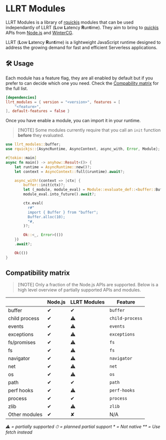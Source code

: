 # LLRT Modules

LLRT Modules is a library of [rquickjs](https://github.com/DelSkayn/rquickjs)
modules that can be used independantly of LLRT (**L**ow **L**atency
**R**un**t**ime). They aim to bring to [quickjs](https://bellard.org/quickjs/)
APIs from [Node.js](https://nodejs.org/) and [WinterCG](https://wintercg.org/).

LLRT (**L**ow **L**atency **R**un**t**ime) is a lightweight JavaScript runtime
designed to address the growing demand for fast and efficient Serverless
applications.

## 🛠️ Usage

Each module has a feature flag, they are all enabled by default but if you
prefer to can decide which one you need. Check the
[Compability matrix](#compatibility-matrix) for the full list.

```toml
[dependencies]
llrt_modules = { version = "<version>", features = [
	"<feature>",
], default-features = false }
```

Once you have enable a module, you can import it in your runtime.

> [!NOTE] Some modules currently require that you call an `init` function
> **before** they evaluated.

```rust
use llrt_modules::buffer;
use rquickjs::{AsyncRuntime, AsyncContext, async_with, Error, Module};

#[tokio::main]
async fn main() -> anyhow::Result<()> {
    let runtime = AsyncRuntime::new()?;
    let context = AsyncContext::full(&runtime).await?;

    async_with!(context => |ctx| {
        buffer::init(ctx)?;
        let (_module, module_eval) = Module::evaluate_def::<buffer::BufferModule, _>(ctx.clone(), "buffer")?;
        module_eval.into_future().await?;

        ctx.eval(
          r#"
          import { Buffer } from "buffer";
          Buffer.alloc(10);
          "#,
        )?;

        Ok::<_, Error>(())
    })
    .await?;

    Ok(())
}
```

## Compatibility matrix

> [!NOTE] Only a fraction of the Node.js APIs are supported. Below is a high
> level overview of partially supported APIs and modules.

|               | Node.js | LLRT Modules | Feature         |
| ------------- | ------- | ------------ | --------------- |
| buffer        | ✔︎     | ✔︎️         | `buffer`        |
| child process | ✔︎     | ⚠️           | `child-process` |
| events        | ✔︎     | ⚠️           | `events`        |
| exceptions    | ✔︎     | ⚠️           | `exceptions`    |
| fs/promises   | ✔︎     | ⚠️           | `fs`            |
| fs            | ✔︎     | ⚠️           | `fs`            |
| navigator     | ✔︎     | ⚠️           | `navigator`     |
| net           | ✔︎     | ⚠️           | `net`           |
| os            | ✔︎     | ⚠️           | `os`            |
| path          | ✔︎     | ✔︎          | `path`          |
| perf hooks    | ✔︎     | ⚠️           | `perf-hooks`    |
| process       | ✔︎     | ✔︎          | `process`       |
| zlib          | ✔︎     | ⚠️           | `zlib`          |
| Other modules | ✔︎     | ✘            | N/A             |

_⚠️ = partially supported_ _⏱ = planned partial support_ _\* = Not native_
_\*\* = Use fetch instead_
